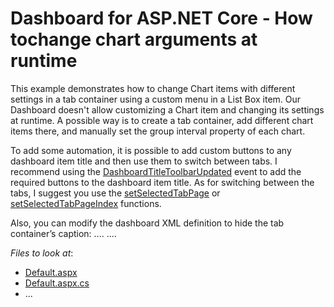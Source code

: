 # Dashboard for ASP.NET Core - How tochange chart arguments at runtime

This example demonstrates how to change Chart items with different settings in a tab container using a custom menu in a List Box item.
Our Dashboard doesn't allow customizing a Chart item and changing its settings at runtime. A possible way is to create a tab container, add different chart items there, and manually set the group interval property of each chart. 

To add some automation, it is possible to add custom buttons to any dashboard item title and then use them to switch between tabs. I recommend using the [DashboardTitleToolbarUpdated](https://docs.devexpress.com/Dashboard/js-DevExpress.Dashboard.ViewerApiExtensionOptions#js_devexpress_dashboard_viewerapiextensionoptions_onitemcaptiontoolbarupdated) event to add the required buttons to the dashboard item title.
As for switching between the tabs, I suggest you use the [setSelectedTabPage](https://docs.devexpress.com/Dashboard/js-DevExpress.Dashboard.ViewerApiExtension#js_devexpress_dashboard_viewerapiextension_setselectedtabpage_tabpagename_) or [setSelectedTabPageIndex](https://docs.devexpress.com/Dashboard/js-DevExpress.Dashboard.ViewerApiExtension#js_devexpress_dashboard_viewerapiextension_setselectedtabpageindex_tabcontainername_index_) functions.

Also, you can modify the dashboard XML definition to hide the tab container’s caption:
....
<TabContainer ComponentName="tabContainerDashboardItem1" Name="Tab Container 1" ShowCaption="false">
<Pages>
....

<!-- default file list --> 
*Files to look at*:

* [Default.aspx](./CS/Default.aspx)
* [Default.aspx.cs](./CS/Default.aspx.cs)
* ...
<!-- default file list end -->